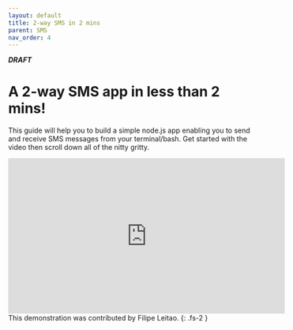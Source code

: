 ```yaml
---
layout: default
title: 2-way SMS in 2 mins
parent: SMS
nav_order: 4
---
```


**_DRAFT_**

# A 2-way SMS app in less than 2 mins!

This guide will help you to build a simple node.js app enabling you to send and receive SMS messages from your terminal/bash.
Get started with the video then scroll down all of the nitty gritty.

<iframe width="560" height="315" src="https://www.youtube.com/embed/UbM2cLXkpQM" title="YouTube video player" frameborder="0" allow="accelerometer; autoplay; clipboard-write; encrypted-media; gyroscope; picture-in-picture" allowfullscreen></iframe>
This demonstration was contributed by Filipe Leitao.
{: .fs-2 }
